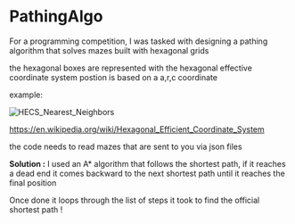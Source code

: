 # PathingAlgo
For a programming competition, I was tasked with designing a pathing algorithm that solves mazes built with hexagonal grids


the hexagonal boxes are represented with the hexagonal effective coordinate system
postion is based on a a,r,c coordinate

example:

![HECS_Nearest_Neighbors](https://github.com/Spiratatoe/PathingAlgo/assets/95253269/d73ed832-48cf-40ab-a89a-1d171fe3ca26)



https://en.wikipedia.org/wiki/Hexagonal_Efficient_Coordinate_System

the code needs to read mazes that are sent to you via json files 

**Solution :**
I used an A* algorithm that follows the shortest path, if it reaches a dead end it comes backward to the next shortest path until it reaches the final position 

Once done it loops through the list of steps it took to find the official shortest path !




